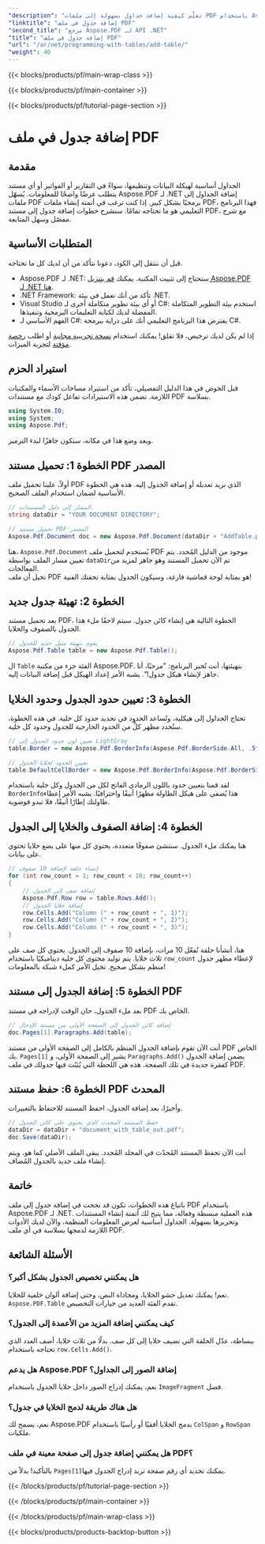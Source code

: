 ```yaml
---
"description": "تعلّم كيفية إضافة جداول بسهولة إلى ملفات PDF باستخدام Aspose.PDF لـ .NET من خلال هذا البرنامج التعليمي خطوة بخطوة. مثالي لمطوري C#."
"linktitle": "إضافة جدول في ملف PDF"
"second_title": "مرجع Aspose.PDF لـ API .NET"
"title": "إضافة جدول في ملف PDF"
"url": "/ar/net/programming-with-tables/add-table/"
"weight": 40
---
```


{{< blocks/products/pf/main-wrap-class >}}

{{< blocks/products/pf/main-container >}}

{{< blocks/products/pf/tutorial-page-section >}}

# إضافة جدول في ملف PDF

## مقدمة

الجداول أساسية لهيكلة البيانات وتنظيمها، سواءً في التقارير أو الفواتير أو أي مستند يتطلب عرضًا واضحًا للمعلومات. يُسهّل Aspose.PDF لـ .NET إضافة الجداول إلى ملفات PDF برمجيًا بشكل كبير. إذا كنت ترغب في أتمتة إنشاء ملفات PDF، فهذا البرنامج التعليمي هو ما تحتاجه تمامًا. سنشرح خطوات إضافة جدول إلى مستند PDF، مع شرح مفصّل وسهل المتابعة.

## المتطلبات الأساسية

قبل أن ننتقل إلى الكود، دعونا نتأكد من أن لديك كل ما تحتاجه.

- Aspose.PDF لـ .NET: ستحتاج إلى تثبيت المكتبة. يمكنك [قم بتنزيل Aspose.PDF لـ .NET هنا](https://releases.aspose.com/pdf/net/).
- .NET Framework: تأكد من أنك تعمل في بيئة .NET.
- Visual Studio أو أي بيئة تطوير متكاملة أخرى لـ C#: استخدم بيئة التطوير المتكاملة المفضلة لديك لكتابة التعليمات البرمجية وتنفيذها.
- الفهم الأساسي لـ C#: يفترض هذا البرنامج التعليمي أنك على دراية ببرمجة C#.

إذا لم يكن لديك ترخيص، فلا تقلق! يمكنك استخدام [نسخة تجريبية مجانية](https://releases.aspose.com/) أو اطلب [رخصة مؤقتة](https://purchase.aspose.com/temporary-license/) لتجربة الميزات.

## استيراد الحزم

قبل الخوض في هذا الدليل التفصيلي، تأكد من استيراد مساحات الأسماء والمكتبات اللازمة. تضمن هذه الاستيرادات تفاعل كودك مع مستندات PDF بسلاسة.

```csharp
using System.IO;
using System;
using Aspose.Pdf;
```

وبعد وضع هذا في مكانه، ستكون جاهزًا لبدء الترميز.

## الخطوة 1: تحميل مستند PDF المصدر

أولاً، علينا تحميل ملف PDF الذي نريد تعديله أو إضافة الجدول إليه. هذه هي الخطوة الأساسية لضمان استخدام الملف الصحيح.

```csharp
// المسار إلى دليل المستندات.
string dataDir = "YOUR DOCUMENT DIRECTORY";

// تحميل مستند PDF المصدر
Aspose.Pdf.Document doc = new Aspose.Pdf.Document(dataDir + "AddTable.pdf");
```
 
هنا، `Aspose.Pdf.Document` يُستخدم لتحميل ملف PDF موجود من الدليل المُحدد. يتم تعيين مسار الملف بواسطة `dataDir`تم الآن تحميل المستند وهو جاهز لمزيد من المعالجات.  
تخيل أن ملف PDF هو بمثابة لوحة قماشية فارغة، وسيكون الجدول بمثابة تحفتك الفنية!

## الخطوة 2: تهيئة جدول جديد

بعد تحميل مستند PDF، الخطوة التالية هي إنشاء كائن جدول. سيتم لاحقًا ملء هذا الجدول بالصفوف والخلايا.

```csharp
// يقوم بتهيئة مثيل جديد للجدول
Aspose.Pdf.Table table = new Aspose.Pdf.Table();
```
 
ال `Table` الفئة جزء من مكتبة Aspose.PDF. بتهيئتها، أنت تُخبر البرنامج: "مرحبًا، أنا جاهز لإنشاء هيكل جدول!". يشبه الأمر إعداد الهيكل قبل إضافة البيانات إليه.

## الخطوة 3: تعيين حدود الجدول وحدود الخلايا

تحتاج الجداول إلى هيكلية، وتُساعد الحدود في تحديد حدود كل خلية. في هذه الخطوة، ستُحدد مظهر كلٍّ من الحدود الخارجية للجدول وحدود كل خلية.

```csharp
// تعيين لون حدود الجدول إلى LightGray
table.Border = new Aspose.Pdf.BorderInfo(Aspose.Pdf.BorderSide.All, .5f, Aspose.Pdf.Color.FromRgb(System.Drawing.Color.LightGray));

// تعيين الحدود لخلايا الجدول
table.DefaultCellBorder = new Aspose.Pdf.BorderInfo(Aspose.Pdf.BorderSide.All, .5f, Aspose.Pdf.Color.FromRgb(System.Drawing.Color.LightGray));
```
 
لقد قمنا بتعيين حدود باللون الرمادي الفاتح لكل من الجدول وكل خلية باستخدام `BorderInfo`هذا يُضفي على هيكل الطاولة مظهرًا أنيقًا واحترافيًا. يشبه الأمر إعطاء طاولتك إطارًا أنيقًا، فلا تبدو فوضوية.

## الخطوة 4: إضافة الصفوف والخلايا إلى الجدول

هنا يمكنك ملء الجدول. سننشئ صفوفًا متعددة، يحتوي كل منها على بضع خلايا تحتوي على بيانات.

```csharp
// إنشاء حلقة لإضافة 10 صفوف
for (int row_count = 1; row_count < 10; row_count++)
{
    // إضافة صف إلى الجدول
    Aspose.Pdf.Row row = table.Rows.Add();
    // إضافة خلايا الجدول
    row.Cells.Add("Column (" + row_count + ", 1)");
    row.Cells.Add("Column (" + row_count + ", 2)");
    row.Cells.Add("Column (" + row_count + ", 3)");
}
```
 
هنا، أنشأنا حلقة تُفعّل 10 مرات، بإضافة 10 صفوف إلى الجدول. يحتوي كل صف على ثلاث خلايا. يتم توليد محتوى كل خلية ديناميكيًا باستخدام `row_count` لإعطاء مظهر جدول منظم بشكل صحيح. تخيل الأمر كملء شبكة بالمعلومات!

## الخطوة 5: إضافة الجدول إلى مستند PDF

بعد ملء الجدول، حان الوقت لإدراجه في مستند PDF الخاص بك.

```csharp
// إضافة كائن الجدول إلى الصفحة الأولى من مستند الإدخال
doc.Pages[1].Paragraphs.Add(table);
```
 
أنت الآن تقوم بإضافة الجدول المنظم بالكامل إلى الصفحة الأولى من مستند PDF الخاص بك. `Pages[1]` يشير إلى الصفحة الأولى، و `Paragraphs.Add()` يضمن إضافة الجدول كفقرة جديدة في تلك الصفحة. هذه هي اللحظة التي يُثبّت فيها جدولك في ملف PDF.

## الخطوة 6: حفظ مستند PDF المحدث

وأخيرًا، بعد إضافة الجدول، احفظ المستند للاحتفاظ بالتغييرات.

```csharp
// حفظ المستند المحدث الذي يحتوي على كائن الجدول
dataDir = dataDir + "document_with_table_out.pdf";
doc.Save(dataDir);
```
 
أنت الآن تحفظ المستند المُحدّث في المجلد المُحدد. يبقى الملف الأصلي كما هو، ويتم إنشاء ملف جديد بالجدول المُضاف.

## خاتمة

باتباع هذه الخطوات، تكون قد نجحت في إضافة جدول إلى ملف PDF باستخدام Aspose.PDF لـ .NET. هذه العملية مبسطة وفعالة، مما يتيح لك أتمتة إنشاء المستندات وتحريرها بسهولة. الجداول أساسية لعرض المعلومات المنظمة، والآن لديك الأدوات اللازمة لدمجها بسلاسة في أي ملف PDF.

## الأسئلة الشائعة

### هل يمكنني تخصيص الجدول بشكل أكبر؟
نعم! يمكنك تعديل حشو الخلايا، ومحاذاة النص، وحتى إضافة ألوان خلفية للخلايا. `Aspose.PDF.Table` تقدم الفئة العديد من خيارات التخصيص.

### كيف يمكنني إضافة المزيد من الأعمدة إلى الجدول؟
ببساطة، عدّل الحلقة التي تضيف خلايا إلى كل صف. بدلًا من ثلاث خلايا، أضف العدد الذي تحتاجه باستخدام `row.Cells.Add()`.

### هل يدعم Aspose.PDF إضافة الصور إلى الجداول؟
نعم، يمكنك إدراج الصور داخل خلايا الجدول باستخدام `ImageFragment` فصل.

### هل هناك طريقة لدمج الخلايا في جدول؟
نعم، يسمح لك Aspose.PDF بدمج الخلايا أفقيًا أو رأسيًا باستخدام `ColSpan` و `RowSpan` ملكيات.

### هل يمكنني إضافة جدول إلى صفحة معينة في ملف PDF؟
بالتأكيد! بدلاً من `Pages[1]`يمكنك تحديد أي رقم صفحة تريد إدراج الجدول فيها.

{{< /blocks/products/pf/tutorial-page-section >}}

{{< /blocks/products/pf/main-container >}}

{{< /blocks/products/pf/main-wrap-class >}}

{{< blocks/products/products-backtop-button >}}